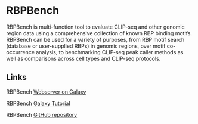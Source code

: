 # RBPBench

RBPBench is multi-function tool to evaluate CLIP-seq and other genomic region data 
using a comprehensive collection of known RBP binding motifs. RBPBench can be used 
for a variety of purposes, from RBP motif search (database or user-supplied RBPs) 
in genomic regions, over motif co-occurrence analysis, to benchmarking CLIP-seq peak 
caller methods as well as comparisons across cell types and CLIP-seq protocols.

## Links

RBPBench [Webserver on Galaxy](https://usegalaxy.eu/)

RBPBench [Galaxy Tutorial](https://usegalaxy.eu/)

RBPBench [GitHub repository](https://github.com/michauhl/RBPBench)

